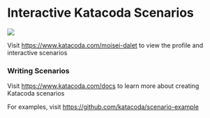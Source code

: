 # Interactive Katacoda Scenarios

[![](http://shields.katacoda.com/katacoda/moisei-dalet/count.svg)](https://www.katacoda.com/moisei-dalet "Get your profile on Katacoda.com")

Visit https://www.katacoda.com/moisei-dalet to view the profile and interactive scenarios

### Writing Scenarios
Visit https://www.katacoda.com/docs to learn more about creating Katacoda scenarios

For examples, visit https://github.com/katacoda/scenario-example
